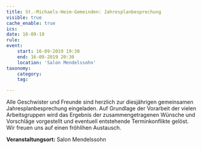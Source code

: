 ```yaml
---
title: St.-Michaels-Heim-Gemeinden: Jahresplanbesprechung
visible: true
cache_enable: true
ics: 
date: 16-09-19
rule: 
event:
	start: 16-09-2019 19:30
	end: 16-09-2019 20:30
	location: 'Salon Mendelssohn'
taxonomy:
	category: 
	tag: 

---
```

Alle Geschwister und Freunde sind herzlich zur diesjährigen gemeinsamen Jahresplanbesprechung eingeladen. Auf Grundlage der Vorarbeit der vielen Arbeitsgruppen wird das Ergebnis der zusammengetragenen Wünsche und Vorschläge vorgestellt und eventuell entstehende Terminkonflikte gelöst. Wir freuen uns auf einen fröhlihen Austausch.


**Veranstaltungsort:** Salon Mendelssohn

